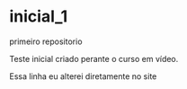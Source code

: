 # inicial_1
 primeiro repositorio 

Teste inicial criado perante o curso em vídeo.

Essa linha eu alterei diretamente no site

